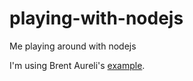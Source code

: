 # playing-with-nodejs
Me playing around with nodejs

I'm using Brent Aureli's [example](https://www.youtube.com/playlist?list=PLZm85UZQLd2Q946FgnllFFMa0mfQLrYDLexample "NodeJS Tutorial").